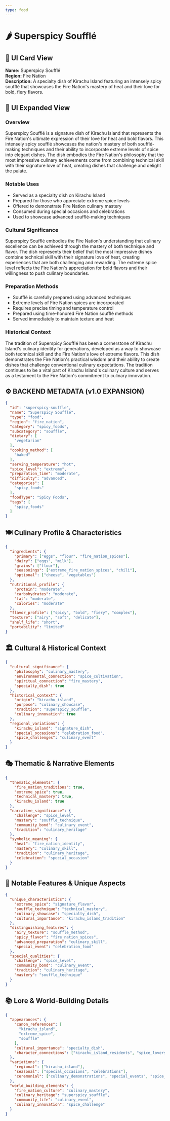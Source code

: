 ```yaml
---
type: food
---
```


# 🌶️ Superspicy Soufflé

## 🎴 UI Card View

**Name:** Superspicy Soufflé  
**Region:** Fire Nation  
**Description:** A specialty dish of Kirachu Island featuring an intensely spicy soufflé that showcases the Fire Nation's mastery of heat and their love for bold, fiery flavors.

## 📖 UI Expanded View

### Overview
Superspicy Soufflé is a signature dish of Kirachu Island that represents the Fire Nation's ultimate expression of their love for heat and bold flavors. This intensely spicy soufflé showcases the nation's mastery of both soufflé-making techniques and their ability to incorporate extreme levels of spice into elegant dishes. The dish embodies the Fire Nation's philosophy that the most impressive culinary achievements come from combining technical skill with their signature love of heat, creating dishes that challenge and delight the palate.

### Notable Uses
- Served as a specialty dish on Kirachu Island
- Prepared for those who appreciate extreme spice levels
- Offered to demonstrate Fire Nation culinary mastery
- Consumed during special occasions and celebrations
- Used to showcase advanced soufflé-making techniques

### Cultural Significance
Superspicy Soufflé embodies the Fire Nation's understanding that culinary excellence can be achieved through the mastery of both technique and flavor. The dish represents their belief that the most impressive dishes combine technical skill with their signature love of heat, creating experiences that are both challenging and rewarding. The extreme spice level reflects the Fire Nation's appreciation for bold flavors and their willingness to push culinary boundaries.

### Preparation Methods
- Soufflé is carefully prepared using advanced techniques
- Extreme levels of Fire Nation spices are incorporated
- Requires precise timing and temperature control
- Prepared using time-honored Fire Nation soufflé methods
- Served immediately to maintain texture and heat

### Historical Context
The tradition of Superspicy Soufflé has been a cornerstone of Kirachu Island's culinary identity for generations, developed as a way to showcase both technical skill and the Fire Nation's love of extreme flavors. This dish demonstrates the Fire Nation's practical wisdom and their ability to create dishes that challenge conventional culinary expectations. The tradition continues to be a vital part of Kirachu Island's culinary culture and serves as a testament to the Fire Nation's commitment to culinary innovation.

## ⚙️ BACKEND METADATA (v1.0 EXPANSION)
```json
{
  "id": "superspicy-souffle",
  "name": "Superspicy Soufflé",
  "type": "food",
  "region": "fire_nation",
  "category": "spicy_foods",
  "subcategory": "souffle",
  "dietary": [
    "vegetarian"
  ],
  "cooking_method": [
    "baked"
  ],
  "serving_temperature": "hot",
  "spice_level": "extreme",
  "preparation_time": "moderate",
  "difficulty": "advanced",
  "categories": [
    "spicy_foods"
  ],
  "foodType": "Spicy Foods",
  "tags": [
    "spicy_foods"
  ]
}
```

## 🍽️ Culinary Profile & Characteristics
```json
{
  "ingredients": {
    "primary": ["eggs", "flour", "fire_nation_spices"],
    "dairy": ["eggs", "milk"],
    "grains": ["flour"],
    "seasonings": ["extreme_fire_nation_spices", "chili"],
    "optional": ["cheese", "vegetables"]
  },
  "nutritional_profile": {
    "protein": "moderate",
    "carbohydrates": "moderate",
    "fat": "moderate",
    "calories": "moderate"
  },
  "flavor_profile": ["spicy", "bold", "fiery", "complex"],
  "texture": ["airy", "soft", "delicate"],
  "shelf_life": "short",
  "portability": "limited"
}
```

## 🏛️ Cultural & Historical Context
```json
{
  "cultural_significance": {
    "philosophy": "culinary_mastery",
    "environmental_connection": "spice_cultivation",
    "spiritual_connection": "fire_mastery",
    "specialty_dish": true
  },
  "historical_context": {
    "origin": "kirachu_island",
    "purpose": "culinary_showcase",
    "tradition": "superspicy_souffle",
    "culinary_innovation": true
  },
  "regional_variations": {
    "kirachu_island": "signature_dish",
    "special_occasions": "celebration_food",
    "spice_challenges": "culinary_event"
  }
}
```

## 🎭 Thematic & Narrative Elements
```json
{
  "thematic_elements": {
    "fire_nation_traditions": true,
    "extreme_spice": true,
    "technical_mastery": true,
    "kirachu_island": true
  },
  "narrative_significance": {
    "challenge": "spice_level",
    "mastery": "souffle_technique",
    "community_bond": "culinary_event",
    "tradition": "culinary_heritage"
  },
  "symbolic_meaning": {
    "heat": "fire_nation_identity",
    "mastery": "culinary_skill",
    "tradition": "culinary_heritage",
    "celebration": "special_occasion"
  }
}
```

## 🌟 Notable Features & Unique Aspects
```json
{
  "unique_characteristics": {
    "extreme_spice": "signature_flavor",
    "souffle_technique": "technical_mastery",
    "culinary_showcase": "specialty_dish",
    "cultural_importance": "kirachu_island_tradition"
  },
  "distinguishing_features": {
    "airy_texture": "souffle_method",
    "spicy_flavor": "fire_nation_spices",
    "advanced_preparation": "culinary_skill",
    "special_event": "celebration_food"
  },
  "special_qualities": {
    "challenge": "spice_level",
    "community_bond": "culinary_event",
    "tradition": "culinary_heritage",
    "mastery": "souffle_technique"
  }
}
```

## 📚 Lore & World-Building Details
```json
{
  "appearances": {
    "canon_references": [
      "kirachu_island",
      "extreme_spice",
      "souffle"
    ],
    "cultural_importance": "specialty_dish",
    "character_connections": ["kirachu_island_residents", "spice_lovers"]
  },
  "variations": {
    "regional": ["kirachu_island"],
    "seasonal": ["special_occasions", "celebrations"],
    "ceremonial": ["culinary_demonstrations", "special_events", "spice_challenges"]
  },
  "world_building_elements": {
    "fire_nation_culture": "culinary_mastery",
    "culinary_heritage": "superspicy_souffle",
    "community_life": "culinary_event",
    "culinary_innovation": "spice_challenge"
  }
}
```
